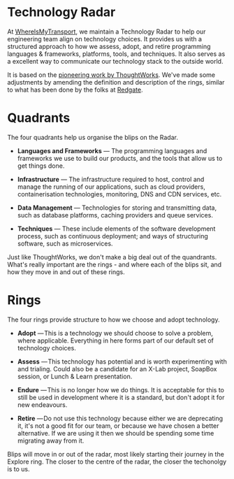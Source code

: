 # Technology Radar

At [WhereIsMyTransport](http://www.whereismytransport.com), we maintain a Technology
Radar to help our engineering team align on technology choices. It provides us with a structured approach to how we assess, adopt, and retire programming languages & frameworks, platforms, tools, and techniques. It also serves as a excellent way to communicate our technology stack to the outside world.

It is based on the [pioneering work
by ThoughtWorks](https://www.thoughtworks.com/radar). We've made some adjustments by amending the definition and description of the rings, similar to what has been done by the folks at [Redgate](https://github.com/red-gate/Tech-Radar).

# Quadrants

The four quadrants help us organise the blips on the Radar.

 - **Languages and Frameworks** — The programming languages and frameworks we use to build our products, and the tools that allow us to get things done.

 - **Infrastructure** — The infrastructure required to host, control and manage the running of our applications, such as cloud providers, containerisation technologies, monitoring, DNS and CDN services, etc.

 - **Data Management** — Technologies for storing and transmitting data, such as database platforms, caching providers and queue services.

 - **Techniques** — These include elements of the software development process, such as continuous deployment; and ways of structuring software, such as microservices.

 Just like ThoughtWorks, we don't make a big deal out of the quandrants. What's really important are the rings - and where each of the blips sit, and how they move in and out of these rings.

 # Rings

The four rings provide structure to how we choose and adopt technology.

 - **Adopt** — This is a technology we should choose to solve a problem, where applicable. Everything in here forms part of our default set of technology choices.

 - **Assess** — This technology has potential and is worth experimenting with and trialing. Could also be a candidate for an X-Lab project, SoapBox session, or Lunch & Learn presentation.

 - **Endure** — This is no longer how we do things. It is acceptable for this to still be used in development where it is a standard, but don't adopt it for new endeavours.

 - **Retire** — Do not use this technology because either we are deprecating it, it's not a good fit for our team, or because we have chosen a better alternative. If we are using it then we should be spending some time migrating away from it.

 Blips will move in or out of the radar, most likely starting their journey in the Explore ring. The closer to the centre of the radar, the closer the techonolgy is to us.

